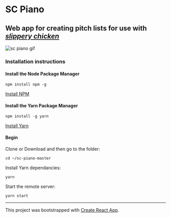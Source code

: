 # SC Piano
## Web app for creating pitch lists for use with [_slippery chicken_](https://github.com/mdedwards/slippery-chicken)

![sc piano gif](https://github.com/danieljamesross/sc-piano/blob/master/public/sc-piano.gif)

### Installation instructions

#### Install the Node Package Manager

````npm install npm -g````

[Install NPM](https://docs.npmjs.com/downloading-and-installing-node-js-and-npm)

#### Install the Yarn Package Manager

````npm install -g yarn````

[Install Yarn](https://classic.yarnpkg.com/en/docs/install#mac-stable)

#### Begin
Clone or Download and then go to the folder:

````cd ~/sc-piano-master````

Install Yarn dependancies:

````yarn````

Start the remote server:

````yarn start````

---
This project was bootstrapped with [Create React App](https://github.com/facebook/create-react-app).
